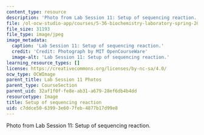 ```yaml
---
content_type: resource
description: 'Photo from Lab Session 11: Setup of sequencing reaction.'
file: /ol-ocw-studio-app/courses/5-36-biochemistry-laboratory-spring-2009/c7ddce5063993e607feb4877b17d99e8_Lab11_8.jpg
file_size: 31193
file_type: image/jpeg
image_metadata:
  caption: 'Lab Session 11: Setup of sequencing reaction.'
  credit: 'Credit: Photograph by MIT OpenCourseWare'
  image-alt: 'Lab Session 11: Setup of sequencing reaction.'
learning_resource_types: []
license: https://creativecommons.org/licenses/by-nc-sa/4.0/
ocw_type: OCWImage
parent_title: Lab Session 11 Photos
parent_type: CourseSection
parent_uid: 32af1f0f-fe8e-ab31-a679-28ef6db4b4dd
resourcetype: Image
title: Setup of sequencing reaction
uid: c7ddce50-6399-3e60-7feb-4877b17d99e8
---
```

Photo from Lab Session 11: Setup of sequencing reaction.